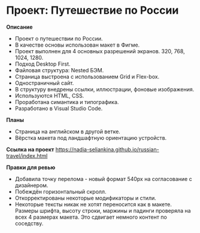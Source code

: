 # Проект: Путешествие по России

**Описание**

* Проект о путешествии по России.
* В качестве основы использован макет в Фигме.
* Проект выполнен для 4 основных разрешений экранов. 320, 768, 1024, 1280.
* Подход Desktop First.
* Файловая структура: Nested БЭМ.
* Страница выстроена с использованием Grid и Flex-box.
* Одностраничный сайт.
* В структуру внедрены ссылки, иллюстрации, фоновые изображения.
* Используются HTML, CSS.
* Проработана симантика и типографика.
* Разработано в Visual Studio Code.


**Планы**
* Страница на английском в другой ветке.
* Вёрстка макета под ландшафтную ориентацию устройств.

**Ссылка на проект**
https://nadia-seliankina.github.io/russian-travel/index.html

**Правки для ревью**
* Добавила точку перелома - новый формат 540px на согласование с дизайнером.
* Побеждён горизонтальный скролл.
* Откорректированы некоторые модификаторы и стили.
* Некоторые тексты никак не хотят переносится как в макете. Размеры шрифта, высоту строки, маржины и падинги проверяла на всех 4 размерах макета. Это сдвигает немного контент по соседству.
